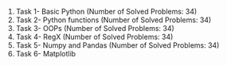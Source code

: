 1. Task 1- Basic Python (Number of Solved Problems: 34)
2. Task 2- Python functions (Number of Solved Problems: 34)
3. Task 3- OOPs (Number of Solved Problems: 34)
4. Task 4- RegX (Number of Solved Problems: 34)
5. Task 5- Numpy and Pandas (Number of Solved Problems: 34)
6. Task 6- Matplotlib
